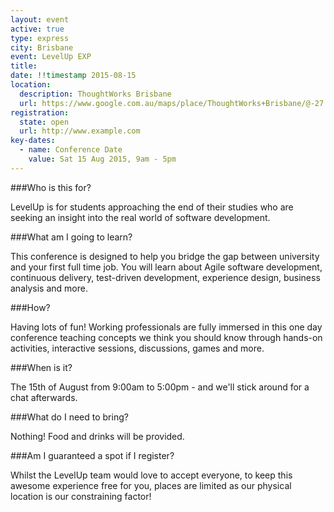 ```yaml
---
layout: event
active: true
type: express
city: Brisbane
event: LevelUp EXP
title:
date: !!timestamp 2015-08-15
location:
  description: ThoughtWorks Brisbane
  url: https://www.google.com.au/maps/place/ThoughtWorks+Brisbane/@-27.4658244,153.02759,17z/data=!3m1!4b1!4m2!3m1!1s0x6b915a1d39376e4b:0xe3e3929e074caf21
registration:
  state: open
  url: http://www.example.com
key-dates:
  - name: Conference Date
    value: Sat 15 Aug 2015, 9am - 5pm
---
```

###Who is this for?

LevelUp is for students approaching the end of their studies who are seeking an insight into the real world of software development.

###What am I going to learn?

This conference is designed to help you bridge the gap between university and your first full time job. You will learn about Agile software development, continuous delivery, test-driven development, experience design, business analysis and more.

###How?

Having lots of fun! Working professionals are fully immersed in this one day conference teaching concepts we think you should know through hands-on activities, interactive sessions, discussions, games and more.

###When is it?

The 15th of August from 9:00am to 5:00pm - and we'll stick around for a chat afterwards.

###What do I need to bring?

Nothing! Food and drinks will be provided.

###Am I guaranteed a spot if I register?

Whilst the LevelUp team would love to accept everyone, to keep this awesome experience free for you, places are limited as our physical location is our constraining factor!

